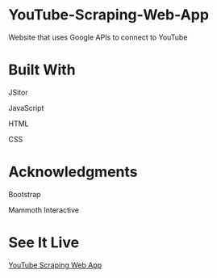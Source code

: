 # YouTube-Scraping-Web-App
Website that uses Google APIs to connect to YouTube

# Built With
JSitor

JavaScript

HTML

CSS


# Acknowledgments
Bootstrap

Mammoth Interactive

# See It Live
[YouTube Scraping Web App](https://jameslivingstone.github.io/YouTube-Scraping-Web-App/)
